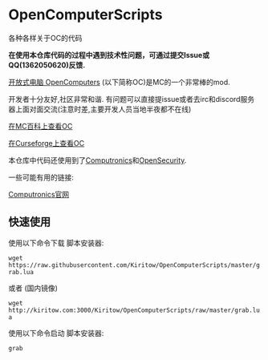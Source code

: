 # OpenComputerScripts

各种各样关于OC的代码

**在使用本仓库代码的过程中遇到技术性问题，可通过提交Issue或QQ(1362050620)反馈.**

[开放式电脑 OpenComputers](https://github.com/MightyPirates/OpenComputers) (以下简称OC)是MC的一个非常棒的mod.

开发者十分友好,社区非常和谐. 有问题可以直接提issue或者去irc和discord服务器上面对面交流(注意时差,主要开发人员当地半夜都不在线)

[在MC百科上查看OC](http://www.mcmod.cn/class/389.html)

[在Curseforge上查看OC](https://minecraft.curseforge.com/projects/opencomputers)

本仓库中代码还使用到了[Computronics](https://github.com/asiekierka/Computronics/tree/master/src/main/resources/assets/computronics/doc/opencomputers/computronics/en_US)和[OpenSecurity](https://github.com/PC-Logix/OpenSecurity/wiki).

一些可能有用的链接:

[Computronics官网](https://wiki.vexatos.com/wiki:computronics)

## 快速使用

使用以下命令下载 脚本安装器:

`wget https://raw.githubusercontent.com/Kiritow/OpenComputerScripts/master/grab.lua`

或者 (国内镜像)

`wget http://kiritow.com:3000/Kiritow/OpenComputerScripts/raw/master/grab.lua`

使用以下命令启动 脚本安装器:

`grab` 
